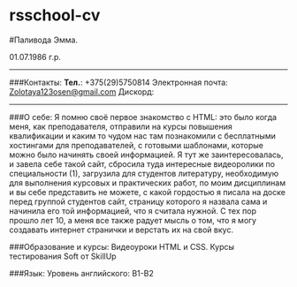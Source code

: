 # rsschool-cv
#Паливода Эмма.

01.07.1986 г.р.
___
###Контакты: 
__Тел.__: +375(29)5750814
Электронная почта: Zolotaya123osen@gmail.com
Дискорд: 
___
###О себе:
Я помню своё первое знакомство с НТМL: это было когда меня, как преподавателя, отправили на курсы повышения квалификации и каким то чудом нас там познакомили с бесплатными хостингами для преподавателей, с готовыми шаблонами, которые можно было начинять своей информацией. Я тут же заинтересовалась, и завела себе такой сайт, сбросила туда интересные видеоролики по специальности (1), загрузила для студентов литературу, необходимую для выполнения курсовых и практических работ, по моим дисциплинам и вы себе представить не можете, с какой гордостью я писала на доске перед группой студентов сайт, страницу которого я назвала сама и начинила его той информацией, что я считала нужной. 
С тех пор прошло лет 10, а меня все также радует мысль о том, что я могу создавать интернет странички и верстать их на свой вкус.

###Образование и курсы:
Видеоуроки HTML и CSS.
Курсы тестирования Soft от SkillUp

###Язык: 
Уровень английского: В1-В2
